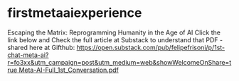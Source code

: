 # firstmetaaiexperience
Escaping the Matrix: Reprogramming Humanity in the Age of AI
Click the link below and Check the full article at Substack to understand that PDF - shared here at Gifthub:
[https://open.substack.com/pub/felipefrisoni/p/1st-chat-meta-ai?r=fo3xx&utm_campaign=post&utm_medium=web&showWelcomeOnShare=true
]([url](https://open.substack.com/pub/felipefrisoni/p/1st-chat-meta-ai?r=fo3xx&utm_campaign=post&utm_medium=web&showWelcomeOnShare=true))
[Meta-AI-Full_1st_Conversation.pdf](https://github.com/user-attachments/files/19218637/Meta-AI-Full_1st_Conversation.pdf)
